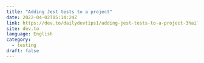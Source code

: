 ```yaml
---
title: "Adding Jest tests to a project"
date: 2022-04-02T05:14:24Z
link: https://dev.to/dailydevtips1/adding-jest-tests-to-a-project-3hai?utm_medium=RSS&utm_source=news.12bit.vn
site: dev.to
language: English
category:
  - testing
draft: false
---
```

